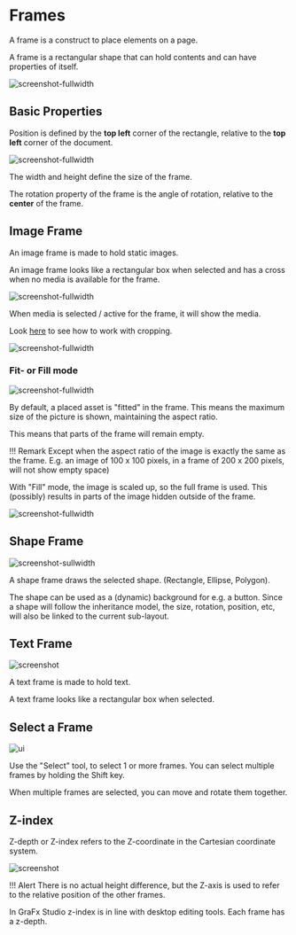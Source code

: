 # Frames

A frame is a construct to place elements on a page.

A frame is a rectangular shape that can hold contents and can have properties of itself.

![screenshot-fullwidth](frame-1.png)

## Basic Properties

Position is defined by the **top left** corner of the rectangle, relative to the **top left** corner of the document.

![screenshot-fullwidth](frame-2.png)

The width and height define the size of the frame.

The rotation property of the frame is the angle of rotation, relative to the **center** of the frame.


## Image Frame

An image frame is made to hold static images.

An image frame looks like a rectangular box when selected and has a cross when no media is available for the frame.

![screenshot-fullwidth](frame-types-2.png)

When media is selected / active for the frame, it will show the media.

Look [here](/GraFx-Studio/concepts/crop/) to see how to work with cropping.

![screenshot-fullwidth](../crop/rectcrop.png)

### Fit- or Fill mode

![screenshot-fullwidth](fit-fill.png)

By default, a placed asset is "fitted" in the frame. This means the maximum size of the  picture is shown, maintaining the aspect ratio.

This means that parts of the frame will remain empty.

!!! Remark
	Except when the aspect ratio of the image is exactly the same as the frame. E.g. an image of 100 x 100 pixels, in a frame of 200 x 200 pixels, will not show empty space)

With "Fill" mode, the image is scaled up, so the full frame is used. This (possibly) results in parts of the image hidden outside of the frame.

![screenshot-fullwidth](fillmode.png)

## Shape Frame

![screenshot-sullwidth](frame-shape.png)

A shape frame draws the selected shape. (Rectangle, Ellipse, Polygon).

The shape can be used as a (dynamic) background for e.g. a button. Since a shape will follow the inheritance model, the size, rotation, position, etc, will also be linked to the current sub-layout.

## Text Frame

![screenshot](frame-types.png)

A text frame is made to hold text.

A text frame looks like a rectangular box when selected.

## Select a Frame

![ui](frame-rotate.gif)

Use the "Select" tool, to select 1 or more frames. You can select multiple frames by holding the Shift key.

When multiple frames are selected, you can move and rotate them together.

## Z-index

Z-depth or Z-index refers to the Z-coordinate in the Cartesian coordinate system. 

![screenshot](https://upload.wikimedia.org/wikipedia/commons/6/69/Coord_system_CA_0.svg)

!!! Alert
	There is no actual height difference, but the Z-axis is used to refer to the relative position of the other frames.

In GraFx Studio z-index is in line with desktop editing tools. Each frame has a z-depth. 
